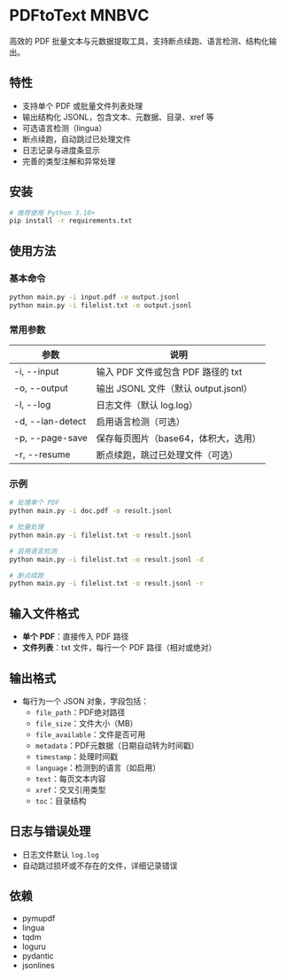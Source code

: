 # PDFtoText MNBVC

高效的 PDF 批量文本与元数据提取工具，支持断点续跑、语言检测、结构化输出。

## 特性

- 支持单个 PDF 或批量文件列表处理
- 输出结构化 JSONL，包含文本、元数据、目录、xref 等
- 可选语言检测（lingua）
- 断点续跑，自动跳过已处理文件
- 日志记录与进度条显示
- 完善的类型注解和异常处理

## 安装

```bash
# 推荐使用 Python 3.10+
pip install -r requirements.txt
```

## 使用方法

### 基本命令

```bash
python main.py -i input.pdf -o output.jsonl
python main.py -i filelist.txt -o output.jsonl
```

### 常用参数

| 参数                | 说明                                 |
|---------------------|--------------------------------------|
| -i, --input         | 输入 PDF 文件或包含 PDF 路径的 txt   |
| -o, --output        | 输出 JSONL 文件（默认 output.jsonl） |
| -l, --log           | 日志文件（默认 log.log）             |
| -d, --lan-detect    | 启用语言检测（可选）                 |
| -p, --page-save     | 保存每页图片（base64，体积大，选用）  |
| -r, --resume        | 断点续跑，跳过已处理文件（可选）      |

### 示例

```bash
# 处理单个 PDF
python main.py -i doc.pdf -o result.jsonl

# 批量处理
python main.py -i filelist.txt -o result.jsonl

# 启用语言检测
python main.py -i filelist.txt -o result.jsonl -d

# 断点续跑
python main.py -i filelist.txt -o result.jsonl -r
```

## 输入文件格式

- **单个 PDF**：直接传入 PDF 路径
- **文件列表**：txt 文件，每行一个 PDF 路径（相对或绝对）

## 输出格式

- 每行为一个 JSON 对象，字段包括：
  - `file_path`：PDF绝对路径
  - `file_size`：文件大小（MB）
  - `file_available`：文件是否可用
  - `metadata`：PDF元数据（日期自动转为时间戳）
  - `timestamp`：处理时间戳
  - `language`：检测到的语言（如启用）
  - `text`：每页文本内容
  - `xref`：交叉引用类型
  - `toc`：目录结构

## 日志与错误处理

- 日志文件默认 `log.log`
- 自动跳过损坏或不存在的文件，详细记录错误

## 依赖

- pymupdf
- lingua
- tqdm
- loguru
- pydantic
- jsonlines
